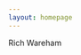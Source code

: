 ```yaml
---
layout: homepage
---
```

<core-style ref="rw-theme"></core-style>
<core-scroll-header-panel flex>
  <core-toolbar class="theme green bg fg">
    <div flex>Rich Wareham</div>
  </core-toolbar>

  <sections-list content></sections-list>
</core-scroll-header-panel>
